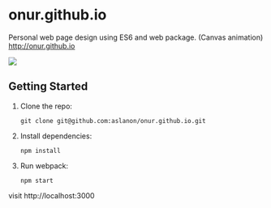 # onur.github.io

Personal web page design using ES6 and web package. (Canvas animation)
http://onur.github.io

<img src="https://raw.githubusercontent.com/aslanon/onur.github.io/master/statics/screenshot.png"></img>

## Getting Started

1.  Clone the repo:

        git clone git@github.com:aslanon/onur.github.io.git

2.  Install dependencies:

        npm install

3.  Run webpack:

        npm start

visit http://localhost:3000
